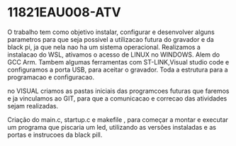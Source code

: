 # 11821EAU008-ATV
O trabalho tem como objetivo instalar, configurar e desenvolver alguns parametros para que seja possivel a utilizacao futura do gravador e da black pi, ja que nela nao ha um sistema operacional.
Realizamos a instalacao do WSL, ativamos o acesso de LINUX no WINDOWS. Alem do GCC Arm.
Tambem algumas ferramentas com ST-LINK,Visual studio code e configuramos a porta USB, para aceitar o gravador.
Toda a estrutura para a programacao e configuracao.

no VISUAL criamos as pastas iniciais das programcoes futuras que faremos e ja vinculamos ao GIT, para que a comunicacao e correcao das atividades sejam realizadas.

Criação do main.c, startup.c e makefile , para começar a montar e executar um programa que piscaria um led, utilizando as versões instaladas e as portas e instrucoes da black pill.
